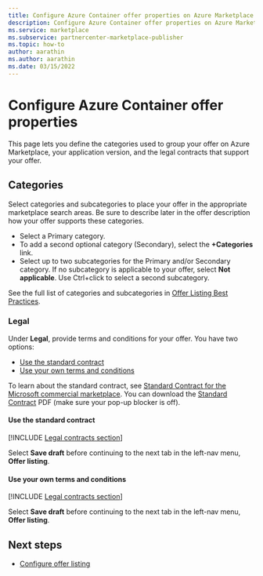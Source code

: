 ```yaml
---
title: Configure Azure Container offer properties on Azure Marketplace
description: Configure Azure Container offer properties on Azure Marketplace.
ms.service: marketplace 
ms.subservice: partnercenter-marketplace-publisher
ms.topic: how-to
author: aarathin
ms.author: aarathin
ms.date: 03/15/2022
---
```


# Configure Azure Container offer properties

This page lets you define the categories used to group your offer on Azure Marketplace, your application version, and the legal contracts that support your offer.

## Categories

Select categories and subcategories to place your offer in the appropriate marketplace search areas. Be sure to describe later in the offer description how your offer supports these categories.

- Select a Primary category.
- To add a second optional category (Secondary), select the **+Categories** link.
- Select up to two subcategories for the Primary and/or Secondary category. If no subcategory is applicable to your offer, select **Not applicable**. Use Ctrl+click to select a second subcategory.

See the full list of categories and subcategories in [Offer Listing Best Practices](gtm-offer-listing-best-practices.md).

### Legal

<!-- Don't use [!INCLUDE [Legal contracts section](includes/legal-contracts-intro.md)] because amendments are not applicable to containers. -->
Under **Legal**, provide terms and conditions for your offer. You have two options:

- [Use the standard contract](#use-the-standard-contract)
- [Use your own terms and conditions](#use-your-own-terms-and-conditions)

To learn about the standard contract, see [Standard Contract for the Microsoft commercial marketplace](standard-contract.md). You can download the [Standard Contract](https://go.microsoft.com/fwlink/?linkid=2041178) PDF (make sure your pop-up blocker is off).

#### Use the standard contract

[!INCLUDE [Legal contracts section](includes/legal-contracts-standard.md)]

Select **Save draft** before continuing to the next tab in the left-nav menu, **Offer listing**.

#### Use your own terms and conditions

[!INCLUDE [Legal contracts section](includes/legal-contracts-custom.md)]

Select **Save draft** before continuing to the next tab in the left-nav menu, **Offer listing**.

## Next steps

- [Configure offer listing](azure-container-offer-listing.md)
